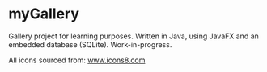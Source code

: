 # myGallery
Gallery project for learning purposes.
Written in Java, using JavaFX and an embedded database (SQLite).
Work-in-progress.

All icons sourced from:
www.icons8.com
